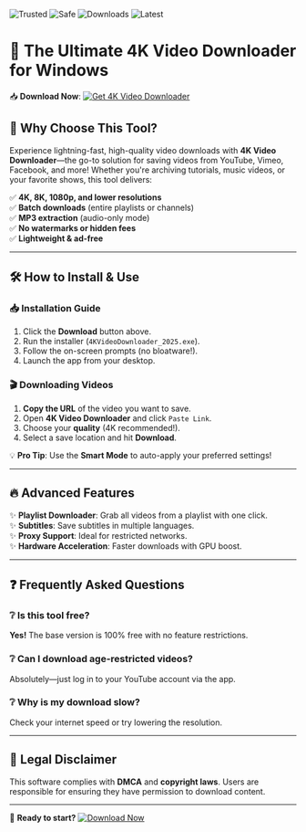 ![Trusted](https://img.shields.io/badge/Trusted-100%25-green) ![Safe](https://img.shields.io/badge/Safe-NoAds-blue) ![Downloads](https://img.shields.io/badge/Downloads-10M+-brightgreen) ![Latest](https://img.shields.io/badge/Version-2025-yellow)  

# 🚀 The Ultimate 4K Video Downloader for Windows  

📥 **Download Now**: [![Get 4K Video Downloader](https://img.shields.io/badge/Download-Windows_2025-important)]([LINK])  

## 🌟 Why Choose This Tool?  

Experience lightning-fast, high-quality video downloads with **4K Video Downloader**—the go-to solution for saving videos from YouTube, Vimeo, Facebook, and more! Whether you're archiving tutorials, music videos, or your favorite shows, this tool delivers:  

✅ **4K, 8K, 1080p, and lower resolutions**  
✅ **Batch downloads** (entire playlists or channels)  
✅ **MP3 extraction** (audio-only mode)  
✅ **No watermarks or hidden fees**  
✅ **Lightweight & ad-free**  

---

## 🛠️ How to Install & Use  

### 📥 Installation Guide  
1. Click the **Download** button above.  
2. Run the installer (`4KVideoDownloader_2025.exe`).  
3. Follow the on-screen prompts (no bloatware!).  
4. Launch the app from your desktop.  

### 🎬 Downloading Videos  
1. **Copy the URL** of the video you want to save.  
2. Open **4K Video Downloader** and click `Paste Link`.  
3. Choose your **quality** (4K recommended!).  
4. Select a save location and hit **Download**.  

💡 **Pro Tip**: Use the **Smart Mode** to auto-apply your preferred settings!  

---

## 🔥 Advanced Features  
✨ **Playlist Downloader**: Grab all videos from a playlist with one click.  
✨ **Subtitles**: Save subtitles in multiple languages.  
✨ **Proxy Support**: Ideal for restricted networks.  
✨ **Hardware Acceleration**: Faster downloads with GPU boost.  

---

## ❓ Frequently Asked Questions  

### ❔ Is this tool free?  
**Yes!** The base version is 100% free with no feature restrictions.  

### ❔ Can I download age-restricted videos?  
Absolutely—just log in to your YouTube account via the app.  

### ❔ Why is my download slow?  
Check your internet speed or try lowering the resolution.  

---

## 📜 Legal Disclaimer  
This software complies with **DMCA** and **copyright laws**. Users are responsible for ensuring they have permission to download content.  

---

📢 **Ready to start?** [![Download Now](https://img.shields.io/badge/🚀_Download_2025_Edition-FF5733)]([LINK])